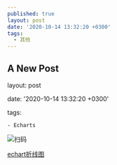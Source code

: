 ```yaml
---
published: true
layout: post
date: '2020-10-14 13:32:20 +0300'
tags:
  - 其他
---
```

## A New Post

layout: post

date: '2020-10-14 13:32:20 +0300'

tags: 

	- Echarts
    
    
![扫码]({{site.baseurl}}/assets/img/demo/202007/2020-07-14_00001.png)


[echart折线图](https://sl17.github.io/layout/echarts-line.html)
